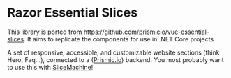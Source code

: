 # Razor Essential Slices
This library is ported from https://github.com/prismicio/vue-essential-slices. It aims to replicate the components for use in .NET Core projects

A set of responsive, accessible, and customizable website sections (think Hero, Faq...),
connected to a ([Prismic.io](https://prismic.io)) backend. You most probably want to use this with [SliceMachine](https://slicemachine.dev)!
